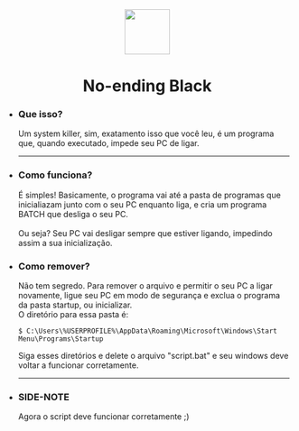<div align="center">
    <img src="https://cdn-icons-png.flaticon.com/512/7562/7562844.png" width="80px">
</div>
<h1 align="center"><b>No-ending Black</b></h1>

<ul><li>
<h3><b>Que isso?</b></h3>
<p>Um system killer, sim, exatamento isso que você leu, é um programa que, quando executado, impede seu PC de ligar.</p>
</li>

<hr>
<li>
<h3><b>Como funciona?</b></h3>
<p>É simples! Basicamente, o programa vai até a pasta de programas que inicialiazam junto com o seu PC enquanto liga, e cria um programa BATCH que desliga o seu PC.
<br><br>
Ou seja? Seu PC vai desligar sempre que estiver ligando, impedindo assim a sua inicialização.
</p>
</li>

<li>
<h3><b>Como remover?</b></h3>
<p>Não tem segredo. Para remover o arquivo e permitir o seu PC a ligar novamente, ligue seu PC em modo de segurança e exclua o programa da pasta startup, ou inicializar.
<br>
O diretório para essa pasta é:

```shell
$ C:\Users\%USERPROFILE%\AppData\Roaming\Microsoft\Windows\Start Menu\Programs\Startup
```

<p>Siga esses diretórios e delete o arquivo "script.bat" e seu windows deve voltar a funcionar corretamente.</p>

</p>
</li>

<hr>
<li>
<h3><b>SIDE-NOTE</b></h3>

<p>Agora o script deve funcionar corretamente ;)</p>
</li>
</ul>
